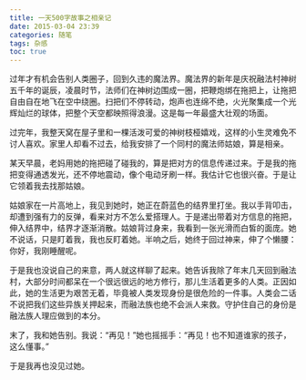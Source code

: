 ```yaml
---
title: 一天500字故事之相亲记
date: 2015-03-04 23:39
categories: 随笔
tags: 杂感
toc: true
---
```

过年才有机会告别人类圈子，回到久违的魔法界。魔法界的新年是庆祝融法村神树五千年的诞辰，凌晨时节，法师们在神树边围成一圈，把鞭炮绑在拖把上，让拖把自由自在地飞在空中绕圈。扫把们不停转动，炮声也连绵不绝，火光聚集成一个光辉灿烂的球体，把整个天空都映照得浪漫。这是每一年最盛大壮观的场面。

过完年，我整天窝在屋子里和一棵活泼可爱的神树枝桠嬉戏，这样的小生灵难免不讨人喜欢。家里人却看不过去，给我安排了一个同村的魔法师姑娘，算是相亲。

某天早晨，老妈用她的拖把碰了碰我的，算是把对方的信息传递过来。于是我的拖把变得通透发光，还不停地震动，像个电动牙刷一样。我估计它也很兴奋。于是让它领着我去找那姑娘。

姑娘家在一片高地上，我见到她时，她正在蔚蓝色的结界里打坐。我以手背叩击，却遭到强有力的反弹，看来对方不怎么爱搭理人。于是递出带着对方信息的拖把，伸入结界中，结界才逐渐消散。姑娘背过身来，我看到一张光滑而白皙的面庞。她不说话，只是盯着我，我也反盯着她。半响之后，她终于回过神来，伸了个懒腰：你好，我刚睡醒呢。

于是我也没说自己的来意，两人就这样聊了起来。她告诉我除了年末几天回到融法村，大部分时间都呆在一个很远很远的地方修行，那儿生活着更多的人类。正因如此，她的生活更为艰苦无着，毕竟被人类发现身份是很危险的一件事。人类会二话不说把我们这些异族关押起来，而融法族也绝不会派人来救。守护住自己的身份是融法族人理应做到的本分。

末了，我和她告别。我说：“再见！”她也摇摇手：“再见！也不知道谁家的孩子，这么懂事。”

于是我再也没见过她。


